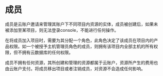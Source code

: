 

# 成员

成员是云账户邀请来管理其账户下不同项目内资源的实体，成员被创建后，如果未被添加至某项目，则无法登录console，不能进行任何操作。

在将成员加入项目时，需要为其分配一个角色，此角色决定了该成员在项目内的产品权限。如一个被授予主机管理员角色的成员，则拥有该项目内全部主机的所有权限，但不拥有云数据库的任何权限。

成员不拥有任何资源，其所创建和管理的资源都属于云账户，资源所产生的费用也由云账户支付。将成员移出项目或者注销成员，对资源不会造成任何影响。
